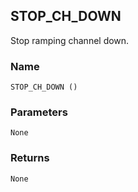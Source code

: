 ## STOP\_CH\_DOWN

Stop ramping channel down.


### Name

`STOP_CH_DOWN ()`


### Parameters

`None`


### Returns

`None`
